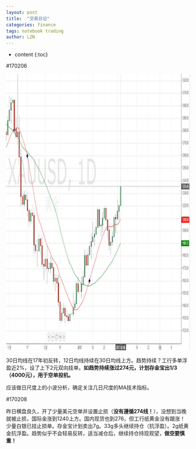 ```yaml
---
layout: post
title:  "交易日记" 
categories: finance
tags: notebook trading
author: LZN
---
```


* content
{:toc}

#170206

<a href="https://raw.githubusercontent.com/Novarizark/Novarizark.github.io/master/uploads/2017/02/Snap9.jpg"><img class="alignnone size-full wp-image-961" src="https://raw.githubusercontent.com/Novarizark/Novarizark.github.io/master/uploads/2017/02/Snap9.jpg" alt="Snap9" width="1269" height="754" /></a>

30日均线在17年初反转，12日均线持续在30日均线上方。趋势持续？工行多单浮盈近2%，设了上下2元双向挂单。<strong>如趋势持续涨过274元，计划存金宝出1/3（4000元），用于空单投机。</strong>

应该做日尺度上的小波分析，确定关注几日尺度的MA技术指标。<span id="transmark" style="display: none; width: 0px; height: 0px;"></span>

#170208

昨日横盘良久，开了少量美元空单并设置止损（<strong>没有遵循274线！</strong>），没想到当晚就被止损，国际金涨到1240上方。国内现货也到276，但工行纸黄金没有跟涨！少量白银已挂止损单。存金宝计划卖出7g。33g多头继续持仓（抗浮盈）。2g纸黄金抗浮盈。趋势似乎不会轻易反转，适当减仓后，继续持仓持现观望，<strong>做空要慎重！</strong>
